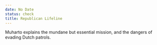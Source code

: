 ```yaml
---
date: No Date
status: check
title: Republican Lifeline
---
```


Muharto explains the mundane but essential mission, and the dangers of
evading Dutch patrols.
